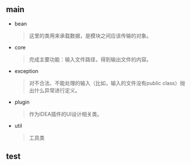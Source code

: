 ## main
- bean
  > 这里的类用来承载数据，是模块之间应该传输的对象。
- core
  > 完成主要功能：输入文件路径，得到输出文件的内容。
- exception
  > 对不合法、不能处理的输入（比如，输入的文件没有public class）抛出什么异常进行定义。
- plugin
  > 作为IDEA插件的UI设计相关类。
- util
  > 工具类
## test